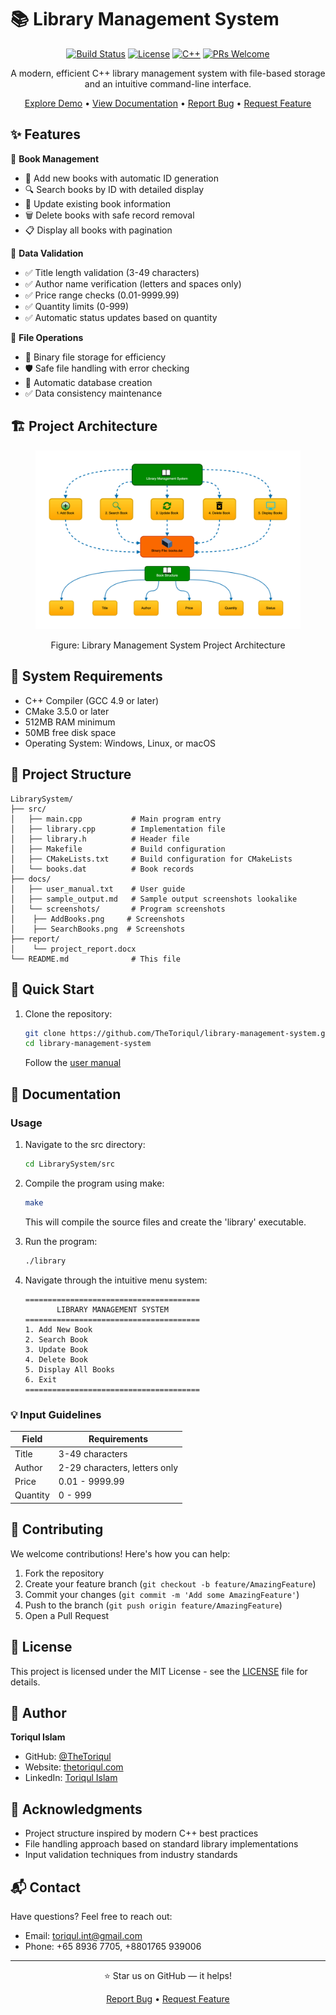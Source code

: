 # 📚 Library Management System

<div align="center">

[![Build Status](https://img.shields.io/badge/build-passing-brightgreen.svg)](https://github.com/TheToriqul/library-management-system)
[![License](https://img.shields.io/badge/license-MIT-blue.svg)](https://github.com/TheToriqul/library-management-system/blob/main/LICENSE)
[![C++](https://img.shields.io/badge/C++-17-blue.svg)](https://isocpp.org/)
[![PRs Welcome](https://img.shields.io/badge/PRs-welcome-brightgreen.svg)](https://github.com/TheToriqul/library-management-system/pulls)

A modern, efficient C++ library management system with file-based storage and an intuitive command-line interface.

[Explore Demo](#usage) • [View Documentation](./docs/) • [Report Bug](https://github.com/TheToriqul/library-management-system/issues) • [Request Feature](https://github.com/TheToriqul/library-management-system/issues)

</div>

## ✨ Features

🔹 **Book Management**

- 📝 Add new books with automatic ID generation
- 🔍 Search books by ID with detailed display
- 🔄 Update existing book information
- 🗑️ Delete books with safe record removal
- 📋 Display all books with pagination

🔹 **Data Validation**

- ✅ Title length validation (3-49 characters)
- ✅ Author name verification (letters and spaces only)
- ✅ Price range checks (0.01-9999.99)
- ✅ Quantity limits (0-999)
- ✅ Automatic status updates based on quantity

🔹 **File Operations**

- 💾 Binary file storage for efficiency
- 🛡️ Safe file handling with error checking
- 🔄 Automatic database creation
- ✅ Data consistency maintenance

## 🏗️ Project Architecture

<figure >
  <p align="center">
      <img src="./architecture.svg" alt="project architecture" />
      <p align="center">Figure: Library Management System Project Architecture</p> 
  </p>
</figure>

## 🔧 System Requirements

- C++ Compiler (GCC 4.9 or later)
- CMake 3.5.0 or later
- 512MB RAM minimum
- 50MB free disk space
- Operating System: Windows, Linux, or macOS

## 📁 Project Structure

```
LibrarySystem/
├── src/
│   ├── main.cpp           # Main program entry
│   ├── library.cpp        # Implementation file
│   ├── library.h          # Header file
│   ├── Makefile           # Build configuration
│   ├── CMakeLists.txt     # Build configuration for CMakeLists
│   └── books.dat          # Book records
├── docs/
│   ├── user_manual.txt    # User guide
│   ├── sample_output.md   # Sample output screenshots lookalike
│   └── screenshots/       # Program screenshots
│    ├── AddBooks.png     # Screenshots
│    ├── SearchBooks.png  # Screenshots
├── report/
│    └── project_report.docx
└── README.md              # This file
```

## 🚀 Quick Start

1. Clone the repository:
   ```bash
   git clone https://github.com/TheToriqul/library-management-system.git
   cd library-management-system
   ```
   Follow the [user manual](./docs/user_manual.txt)

## 📖 Documentation

### Usage

1. Navigate to the src directory:

   ```bash
   cd LibrarySystem/src
   ```

2. Compile the program using make:

   ```bash
   make
   ```

   This will compile the source files and create the 'library' executable.

3. Run the program:

   ```bash
   ./library
   ```

4. Navigate through the intuitive menu system:
   ```
   =======================================
          LIBRARY MANAGEMENT SYSTEM
   =======================================
   1. Add New Book
   2. Search Book
   3. Update Book
   4. Delete Book
   5. Display All Books
   6. Exit
   =======================================
   ```

### 💡 Input Guidelines

| Field    | Requirements                  |
| -------- | ----------------------------- |
| Title    | 3-49 characters               |
| Author   | 2-29 characters, letters only |
| Price    | 0.01 - 9999.99                |
| Quantity | 0 - 999                       |

## 🤝 Contributing

We welcome contributions! Here's how you can help:

1. Fork the repository
2. Create your feature branch (`git checkout -b feature/AmazingFeature`)
3. Commit your changes (`git commit -m 'Add some AmazingFeature'`)
4. Push to the branch (`git push origin feature/AmazingFeature`)
5. Open a Pull Request

## 📝 License

This project is licensed under the MIT License - see the [LICENSE](https://github.com/TheToriqul/library-management-system/blob/main/LICENSE) file for details.

## 👤 Author

**Toriqul Islam**

- GitHub: [@TheToriqul](https://github.com/TheToriqul)
- Website: [thetoriqul.com](https://thetoriqul.com)
- LinkedIn: [Toriqul Islam](https://www.linkedin.com/in/thetoriqul/)

## 🌟 Acknowledgments

- Project structure inspired by modern C++ best practices
- File handling approach based on standard library implementations
- Input validation techniques from industry standards

## 📬 Contact

Have questions? Feel free to reach out:

- Email: toriqul.int@gmail.com
- Phone: +65 8936 7705, +8801765 939006

---

<div align="center">
⭐ Star us on GitHub — it helps!

[Report Bug](https://github.com/TheToriqul/library-management-system/issues) • [Request Feature](https://github.com/TheToriqul/library-management-system/issues)

</div>

